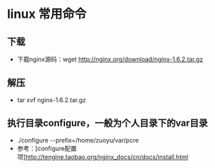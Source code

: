 # linux 常用命令

## 下载
* 下载nginx源码：wget http://nginx.org/download/nginx-1.6.2.tar.gz


## 解压
* tar xvf nginx-1.6.2.tar.gz

## 执行目录configure，一般为个人目录下的var目录
* ./configure --prefix=/home/zuoyu/var/pcre
* 参考：[configure配置项]http://tengine.taobao.org/nginx_docs/cn/docs/install.html